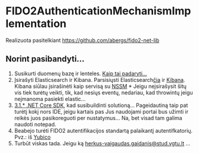 # FIDO2AuthenticationMechanismImplementation

Realizuota pasitelkiant https://github.com/abergs/fido2-net-lib 

## Norint pasibandyti... ##

1. Susikurti duomenų bazę ir lenteles. [Kaip tai padaryti...](https://github.com/herkusas/FIDO2AuthenticationMechanismImplementation/tree/master/dbScripts)
2. Įsirašyti Elasticsearch ir Kibana. Parsisiųsti Elasticsearch[čia](https://www.elastic.co/guide/en/elasticsearch/reference/current/windows.html) ir [Kibana](https://artifacts.elastic.co/downloads/kibana/kibana-7.6.2-windows-x86_64.zip). Kibana siūlau įsirašinėti kaip servisą su [NSSM](https://nssm.cc/release/nssm-2.24.zip) * Jeigu neįsirašysit šitų vis tiek turėtų veikti, tik, kad nesiųs eventų, nedariau, kad throwintų jeigu neįmanoma pasiekti elastic...
3. [3.1.* .NET Core SDK](https://dotnet.microsoft.com/download/dotnet-core/thank-you/sdk-3.1.201-windows-x64-installer), kad susibuildinti solutioną... Pageidautiną taip pat turėtį kokį nors IDE, jeigu kartais pas Jus naudojami portai bus užimti ir reikės juos pasikoreguoti per nustatymus... Na, bet visad tam galima naudoti notepad.
4. Beabejo turėti FIDO2 autentifikacijos standartą palaikantį autentifkatorių. Pvz.: iš [Yubico](https://www.yubico.com/)
5. Turbūt viskas tada. Jeigu ką herkus-vaigaudas.gaidanis@stud.vgtu.lt ...
